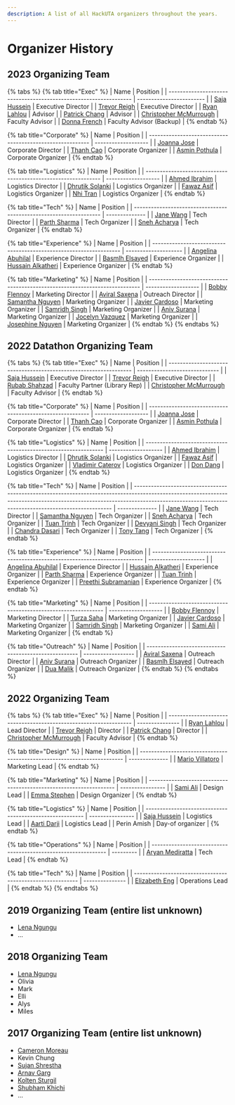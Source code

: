 ```yaml
---
description: A list of all HackUTA organizers throughout the years.
---
```


# Organizer History

## 2023 Organizing Team

{% tabs %}
{% tab title="Exec" %}
| Name                                                              | Position                 |
| ----------------------------------------------------------------- | ------------------------ |
| [Saja Hussein](https://www.linkedin.com/in/Saja-Hussein)          | Executive Director       |
| [Trevor Reigh](https://www.linkedin.com/in/trevor-reigh)          | Executive Director       |
| [Ryan Lahlou](https://www.linkedin.com/in/lryanle)                | Advisor                  |
| [Patrick Chang](https://www.linkedin.com/in/pchang3)              | Advisor                  |
| [Christopher McMurrough](https://www.linkedin.com/in/cmcmurrough) | Faculty Advisor          |
| [Donna French](https://www.linkedin.com/in/donna-french-202b948)  | Faculty Advisor (Backup) |
{% endtab %}

{% tab title="Corporate" %}
| Name                                                      | Position            |
| --------------------------------------------------------- | ------------------- |
| [Joanna Jose](https://www.linkedin.com/in/joannakj1007)   | Corporate Director  |
| [Thanh Cao](https://www.linkedin.com/in/thanh-th-cao)     | Corporate Organizer |
| [Asmin Pothula](https://www.linkedin.com/in/asminpothula) | Corporate Organizer |
{% endtab %}

{% tab title="Logistics" %}
| Name                                                           | Position            |
| -------------------------------------------------------------- | ------------------- |
| [Ahmed Ibrahim](https://www.linkedin.com/in/ahmed-ibrahim-se)  | Logistics Director  |
| [Dhrutik Solanki](https://www.linkedin.com/in/dhrutik0602)     | Logistics Organizer |
| [Fawaz Asif](https://www.linkedin.com/in/fawaz-asif-3800551aa) | Logistics Organizer |
| [Nhi Tran](https://www.linkedin.com/in/nhi-tran-thi)           | Logistics Organizer |
{% endtab %}

{% tab title="Tech" %}
| Name                                                               | Position       |
| ------------------------------------------------------------------ | -------------- |
| [Jane Wang](https://www.linkedin.com/in/jane-z-w)                  | Tech Director  |
| [Parth Sharma](https://www.linkedin.com/in/parthsharma0310)        | Tech Organizer |
| [Sneh Acharya](https://www.linkedin.com/in/sneh-acharya-48219a1b1) | Tech Organizer |
{% endtab %}

{% tab title="Experience" %}
| Name                                                               | Position             |
| ------------------------------------------------------------------ | -------------------- |
| [Angelina Abuhilal](https://www.linkedin.com/in/angelina-abuhilal) | Experience Director  |
| [Basmlh Elsayed](https://www.instagram.com/Buzabeezu)              | Experience Organizer |
| [Hussain Alkatheri](https://www.linkedin.com/in/hussain-alkatheri) | Experience Organizer |
{% endtab %}

{% tab title="Marketing" %}
| Name                                                                        | Position            |
| --------------------------------------------------------------------------- | ------------------- |
| [Bobby Flennoy](https://www.linkedin.com/in/bobby-flennoy)                  | Marketing Director  |
| [Aviral Saxena](https://www.linkedin.com/in/avi26)                          | Outreach Director   |
| [Samantha Nguyen](https://www.linkedin.com/in/samanthaa-nguyen)             | Marketing Organizer |
| [Javier Cardoso](https://www.linkedin.com/in/cardoso-javier)                | Marketing Organizer |
| [Samridh Singh](https://www.linkedin.com/in/samridhsingh20)                 | Marketing Organizer |
| [Aniv Surana](https://www.linkedin.com/in/anivsurana)                       | Marketing Organizer |
| [Jocelyn Vazquez](https://www.linkedin.com/in/jocelyn-vazquez)              | Marketing Organizer |
| [Josephine Nguyen](https://www.linkedin.com/in/josephine-nguyen-9240b5237/) | Marketing Organizer |
{% endtab %}
{% endtabs %}

## 2022 Datathon Organizing Team

{% tabs %}
{% tab title="Exec" %}
| Name                                                              | Position                      |
| ----------------------------------------------------------------- | ----------------------------- |
| [Saja Hussein](https://www.linkedin.com/in/Saja-Hussein)          | Executive Director            |
| [Trevor Reigh](https://www.linkedin.com/in/trevor-reigh)          | Executive Director            |
| [Rubab Shahzad](https://www.linkedin.com/in/rubab-shahzad)        | Faculty Partner (Library Rep) |
| [Christopher McMurrough](https://www.linkedin.com/in/cmcmurrough) | Faculty Advisor               |
{% endtab %}

{% tab title="Corporate" %}
| Name                                                      | Position            |
| --------------------------------------------------------- | ------------------- |
| [Joanna Jose](https://www.linkedin.com/in/joannakj1007)   | Corporate Director  |
| [Thanh Cao](https://www.linkedin.com/in/thanh-th-cao)     | Corporate Organizer |
| [Asmin Pothula](https://www.linkedin.com/in/asminpothula) | Corporate Organizer |
{% endtab %}

{% tab title="Logistics" %}
| Name                                                            | Position            |
| --------------------------------------------------------------- | ------------------- |
| [Ahmed Ibrahim](https://www.linkedin.com/in/ahmed-ibrahim-se)   | Logistics Director  |
| [Dhrutik Solanki](https://www.linkedin.com/in/dhrutik0602)      | Logistics Organizer |
| [Fawaz Asif](https://www.linkedin.com/in/fawaz-asif-3800551aa)  | Logistics Organizer |
| [Vladimir Caterov](https://www.linkedin.com/in/vladimircaterov) | Logistics Organizer |
| [Don Dang](https://www.linkedin.com/in/don-dang)                | Logistics Organizer |
{% endtab %}

{% tab title="Tech" %}
| Name                                                                                                                                                                                                                               | Position       |
| ---------------------------------------------------------------------------------------------------------------------------------------------------------------------------------------------------------------------------------- | -------------- |
| [Jane Wang](https://www.linkedin.com/in/jane-z-w)                                                                                                                                                                                  | Tech Director  |
| [Samantha Nguyen](https://www.linkedin.com/in/samanthaa-nguyen)                                                                                                                                                                    | Tech Organizer |
| [Sneh Acharya](https://www.linkedin.com/in/sneh-acharya-48219a1b1)                                                                                                                                                                 | Tech Organizer |
| [Tuan Trinh](https://www.linkedin.com/in/tuan882612)                                                                                                                                                                               | Tech Organizer |
| [Devyani Singh](https://www.linkedin.com/in/devyani-singh)                                                                                                                                                                         | Tech Organizer |
| [Chandra Dasari](https://www.linkedin.com/in/chandra-dasari)                                                                                                                                                                       | Tech Organizer |
| [Tony Tang](https://www.linkedin.com/in/tony-tang-?miniProfileUrn=urn%3Ali%3Afs\_miniProfile%3AACoAADsnXGMBBTp37RZpiR7RCDIYFwgG9cxdZ4g\&lipi=urn%3Ali%3Apage%3Ad\_flagship3\_search\_srp\_people%3BK6f4Jj2cSLC7%2FPCeknjhFw%3D%3D) | Tech Organizer |
{% endtab %}

{% tab title="Experience" %}
| Name                                                                       | Position             |
| -------------------------------------------------------------------------- | -------------------- |
| [Angelina Abuhilal](https://www.linkedin.com/in/angelina-abuhilal)         | Experience Director  |
| [Hussain Alkatheri](https://www.linkedin.com/in/hussain-alkatheri)         | Experience Organizer |
| [Parth Sharma](https://www.linkedin.com/in/parthsharma0310)                | Experience Organizer |
| [Tuan Trinh](https://www.linkedin.com/in/tuan882612)                       | Experience Organizer |
| [Preethi Subramanian](https://www.linkedin.com/in/preethi-subramanian-uta) | Experience Organizer |
{% endtab %}

{% tab title="Marketing" %}
| Name                                                           | Position            |
| -------------------------------------------------------------- | ------------------- |
| [Bobby Flennoy](https://www.linkedin.com/in/bobby-flennoy)     | Marketing Director  |
| [Turza Saha](https://www.linkedin.com/in/turza-saha-7a33b6239) | Marketing Organizer |
| [Javier Cardoso](https://www.linkedin.com/in/cardoso-javier)   | Marketing Organizer |
| [Samridh Singh](https://www.linkedin.com/in/samridhsingh20)    | Marketing Organizer |
| [Sami Ali](https://www.linkedin.com/in/samialihameed)          | Marketing Organizer |
{% endtab %}

{% tab title="Outreach" %}
| Name                                                  | Position           |
| ----------------------------------------------------- | ------------------ |
| [Aviral Saxena](https://www.linkedin.com/in/avi26)    | Outreach Director  |
| [Aniv Surana](https://www.linkedin.com/in/anivsurana) | Outreach Organizer |
| [Basmlh Elsayed](https://www.instagram.com/Buzabeezu) | Outreach Organizer |
| [Dua Malik](https://www.linkedin.com/in/duajmalik)    | Outreach Organizer |
{% endtab %}
{% endtabs %}

## 2022 Organizing Team

{% tabs %}
{% tab title="Exec" %}
| Name                                                              | Position        |
| ----------------------------------------------------------------- | --------------- |
| [Ryan Lahlou](https://www.linkedin.com/in/lryanle)                | Lead Director   |
| [Trevor Reigh](https://www.linkedin.com/in/trevor-reigh)          | Director        |
| [Patrick Chang](https://www.linkedin.com/in/pchang3)              | Director        |
| [Christopher McMurrough](https://www.linkedin.com/in/cmcmurrough) | Faculty Advisor |
{% endtab %}

{% tab title="Design" %}
| Name                                                                     | Position       |
| ------------------------------------------------------------------------ | -------------- |
| [Mario Villatoro](https://www.linkedin.com/in/mario-villatoro-7aa429200) | Marketing Lead |
{% endtab %}

{% tab title="Marketing" %}
| Name                                                               | Position         |
| ------------------------------------------------------------------ | ---------------- |
| [Sami Ali](https://www.linkedin.com/in/samialihameed)              | Design Lead      |
| [Emma Stephen](https://www.linkedin.com/in/emma-stephen-ab065021a) | Design Organizer |
{% endtab %}

{% tab title="Logistics" %}
| Name                                                     | Position         |
| -------------------------------------------------------- | ---------------- |
| [Saja Hussein](https://www.linkedin.com/in/Saja-Hussein) | Logistics Lead   |
| [Aarti Darji](https://www.linkedin.com/in/aarti-darji)   | Logistics Lead   |
| Perin Amish                                              | Day-of organizer |
{% endtab %}

{% tab title="Operations" %}
| Name                                                           | Position  |
| -------------------------------------------------------------- | --------- |
| [Aryan Mediratta](https://www.linkedin.com/in/aryan-mediratta) | Tech Lead |
{% endtab %}

{% tab title="Tech" %}
| Name                                                       | Position        |
| ---------------------------------------------------------- | --------------- |
| [Elizabeth Eng](https://www.linkedin.com/in/elizabethheng) | Operations Lead |
{% endtab %}
{% endtabs %}

## 2019 Organizing Team (entire list unknown)

* [Lena Ngungu](https://www.linkedin.com/in/lena-ngungu-36ab1473)
* ...

## 2018 Organizing Team

* [Lena Ngungu](https://www.linkedin.com/in/lena-ngungu-36ab1473)
* Olivia
* Mark
* Elli
* Alys
* Miles

## 2017 Organizing Team (entire list unknown)

* [Cameron Moreau](https://www.linkedin.com/in/cameron-moreau)
* Kevin Chung
* [Sujan Shrestha](https://www.linkedin.com/in/sujan-shrestha/)
* [Arnav Garg](https://www.linkedin.com/in/arnavgarg30/)
* [Kolten Sturgil](https://www.linkedin.com/in/koltensturgill/)
* [Shubham Khichi](https://www.linkedin.com/in/shubhamkhichi/)
* ...

